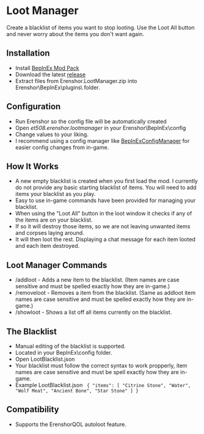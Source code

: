 # Loot Manager
Create a blacklist of items you want to stop looting. Use the Loot All button and never worry about the items you don't want again.

## Installation
- Install [BepInEx Mod Pack](https://thunderstore.io/c/erenshor/p/BepInEx/BepInExPack/)
- Download the latest [release](https://github.com/et508/Erenshor.LootManager)
- Extract files from Erenshor.LootManager.zip into Erenshor\BepInEx\plugins\ folder.

## Configuration
- Run Erenshor so the config file will be automatically created
- Open *et508.erenshor.lootmanager* in your Erenshor\BepInEx\config
- Change values to your liking.
- I recommend using a config manager like [BepInExConfigManager](https://github.com/sinai-dev/BepInExConfigManager) for easier config changes from in-game.

## How It Works
- A new empty blacklist is created when you first load the mod. I currently do not provide any basic starting blacklist of items. You will need to add items your blacklist as you play.
- Easy to use in-game commands have been provided for managing your blacklist.
- When using the "Loot All" button in the loot window it checks if any of the items are on your blacklist.
- If so it will destroy those items, so we are not leaving unwanted items and corpses laying around.
- It will then loot the rest. Displaying a chat message for each item looted and each item destroyed.

## Loot Manager Commands
- /addloot - Adds a new item to the blacklist. (Item names are case sensitive and must be spelled exactly how they are in-game.)
- /removeloot - Removes a item from the blacklist. (Same as addloot item names are case sensitive and must be spelled exactly how they are in-game.)
- /showloot - Shows a list off all items currently on the blacklist.

## The Blacklist
- Manual editing of the blacklist is supported.
- Located in your BepInEx\config folder. 
- Open LootBlacklist.json
- Your blacklist must follow the correct syntax to work propperly, item names are case sensitive and must be spell exactly how they are in-game.
- Example LootBlacklist.json 
` {
    "items": [
        "Citrine Stone",
        "Water",
        "Wolf Meat",
        "Ancient Bone",
        "Star Stone"
    ]
}`

## Compatibility
- Supports the ErenshorQOL autoloot feature.
